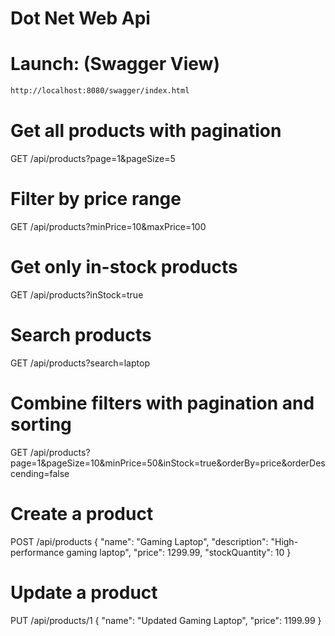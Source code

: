 # Dot Net Web Api

# Launch: (Swagger View)

```sh
http://localhost:8080/swagger/index.html
```

<!-- docker run -e "ACCEPT_EULA=Y" -e "MSSQL_SA_PASSWORD=Password@2025" \
   -p 1433:1433 --name sqlserver2022 \
   -d mcr.microsoft.com/mssql/server:2022-latest -->

# Get all products with pagination

GET /api/products?page=1&pageSize=5

# Filter by price range

GET /api/products?minPrice=10&maxPrice=100

# Get only in-stock products

GET /api/products?inStock=true

# Search products

GET /api/products?search=laptop

# Combine filters with pagination and sorting

GET /api/products?page=1&pageSize=10&minPrice=50&inStock=true&orderBy=price&orderDescending=false

# Create a product

POST /api/products
{
"name": "Gaming Laptop",
"description": "High-performance gaming laptop",
"price": 1299.99,
"stockQuantity": 10
}

# Update a product

PUT /api/products/1
{
"name": "Updated Gaming Laptop",
"price": 1199.99
}
